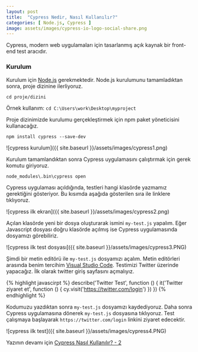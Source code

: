 ```yaml
---
layout: post
title:  "Cypress Nedir, Nasıl Kullanılır?"
categories: [ Node.js, Cypress ]
image: assets/images/cypress-io-logo-social-share.png
---
```

Cypress, modern web uygulamaları için tasarlanmış açık kaynak bir front-end test aracıdır.

### Kurulum

Kurulum için [Node.js][node-js] gerekmektedir.
Node.js kurulumunu tamamladıktan sonra, proje dizinine ilerliyoruz.

```cd proje/dizini```

Örnek kullanım: ```cd C:\Users\work\Desktop\myproject```

Proje dizinimizde kurulumu gerçekleştirmek için npm paket yöneticisini kullanacağız.

```npm install cypress --save-dev```

![cypress kurulum]({{ site.baseurl }}/assets/images/cypress1.png)

Kurulum tamamlandıktan sonra Cypress uygulamasını çalıştırmak için gerek komutu giriyoruz.

```node_modules\.bin\cypress open```

Cypress uygulaması açıldığında, testleri hangi klasörde yazmamız gerektiğini gösteriyor. Bu kısımda aşağıda gösterilen sıra ile linklere tıklıyoruz.

![cypress ilk ekran]({{ site.baseurl }}/assets/images/cypress2.png)

Açılan klasörde yeni bir dosya oluşturarak ismini ```my-test.js``` yapalım. Eğer Javascript dosyası doğru klasörde açılmış ise Cypress uygulamasında dosyamızı görebiliriz.

![cypress ilk test dosyası]({{ site.baseurl }}/assets/images/cypress3.PNG)

Şimdi bir metin editörü ile ```my-test.js``` dosyamızı açalım. Metin editörleri arasında benim tercihim [Visual Studio Code][vs-code]. Testimizi Twitter üzerinde yapacağız. İlk olarak twitter giriş sayfasını açmalıyız.

{% highlight javascirpt %}
describe('Twitter Test', function () {
    it('Twitter ziyaret et', function () {
        cy.visit('https://twitter.com/login')
    })
})
{% endhighlight %}

Kodumuzu yazdıktan sonra ```my-test.js``` dosyamızı kaydediyoruz. Daha sonra Cypress uygulamasına dönerek ```my-test.js``` dosyasına tıklıyoruz. Test çalışmaya başlayarak ```https://twitter.com/login``` linkini ziyaret edecektir.

![cypress ilk test]({{ site.baseurl }}/assets/images/cypress4.PNG)

Yazının devamı için [Cypress Nasıl Kullanılır? - 2][sonra]

[node-js]: https://nodejs.org/en/download/
[vs-code]: https://code.visualstudio.com/docs/setup/setup-overview
[sonra]: https://fatihzor.github.io/cypress-nasil-kullanilir-2/